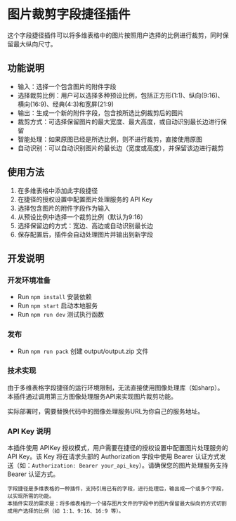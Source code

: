 # 图片裁剪字段捷径插件

这个字段捷径插件可以将多维表格中的图片按照用户选择的比例进行裁剪，同时保留最大纵向尺寸。

## 功能说明

- 输入：选择一个包含图片的附件字段
- 选择裁剪比例：用户可以选择多种预设比例，包括正方形(1:1)、纵向(9:16)、横向(16:9)、经典(4:3)和宽屏(21:9)
- 输出：生成一个新的附件字段，包含按所选比例裁剪后的图片
- 裁剪方式：可选择保留图片的最大宽度、最大高度，或自动识别最长边进行保留
- 智能处理：如果原图已经是所选比例，则不进行裁剪，直接使用原图
- 自动识别：可以自动识别图片的最长边（宽度或高度），并保留该边进行裁剪

## 使用方法

1. 在多维表格中添加此字段捷径
2. 在捷径的授权设置中配置图片处理服务的 API Key
3. 选择包含图片的附件字段作为输入
4. 从预设比例中选择一个裁剪比例（默认为9:16）
5. 选择保留边的方式：宽边、高边或自动识别最长边
6. 保存配置后，插件会自动处理图片并输出到新字段

## 开发说明

### 开发环境准备

- Run `npm install` 安装依赖
- Run `npm start` 启动本地服务
- Run `npm run dev` 测试执行函数

### 发布

- Run `npm run pack` 创建 output/output.zip 文件

### 技术实现

由于多维表格字段捷径的运行环境限制，无法直接使用图像处理库（如sharp）。本插件通过调用第三方图像处理服务API来实现图片裁剪功能。

实际部署时，需要替换代码中的图像处理服务URL为你自己的服务地址。

### API Key 说明

本插件使用 APIKey 授权模式，用户需要在捷径的授权设置中配置图片处理服务的 API Key。该 Key 将在请求头部的 Authorization 字段中使用 Bearer 认证方式发送（如：`Authorization: Bearer your_api_key`）。请确保您的图片处理服务支持 Bearer 认证方式。

```
字段捷径是多维表格的一种插件，支持引用已有的字段，进行处理后，输出成一个或多个字段，以实现所需的功能。
本插件实现的需求是：将多维表格的一个储存图片文件的字段中的图片保留最大纵向的方式切割成用户选择的比例（如 1:1、9:16、16:9 等）。
```
